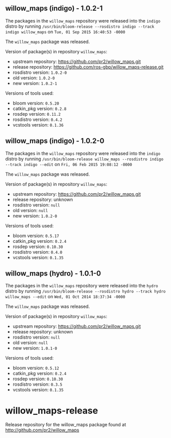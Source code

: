 ## willow_maps (indigo) - 1.0.2-1

The packages in the `willow_maps` repository were released into the `indigo` distro by running `/usr/bin/bloom-release --rosdistro indigo --track indigo willow_maps` on `Tue, 01 Sep 2015 16:40:53 -0000`

The `willow_maps` package was released.

Version of package(s) in repository `willow_maps`:
- upstream repository: https://github.com/pr2/willow_maps.git
- release repository: https://github.com/ros-gbp/willow_maps-release.git
- rosdistro version: `1.0.2-0`
- old version: `1.0.2-0`
- new version: `1.0.2-1`

Versions of tools used:
- bloom version: `0.5.20`
- catkin_pkg version: `0.2.8`
- rosdep version: `0.11.2`
- rosdistro version: `0.4.2`
- vcstools version: `0.1.36`


## willow_maps (indigo) - 1.0.2-0

The packages in the `willow_maps` repository were released into the `indigo` distro by running `/usr/bin/bloom-release willow_maps --rosdistro indigo --track indigo --edit` on `Fri, 06 Feb 2015 19:08:12 -0000`

The `willow_maps` package was released.

Version of package(s) in repository `willow_maps`:
- upstream repository: https://github.com/pr2/willow_maps.git
- release repository: unknown
- rosdistro version: `null`
- old version: `null`
- new version: `1.0.2-0`

Versions of tools used:
- bloom version: `0.5.17`
- catkin_pkg version: `0.2.4`
- rosdep version: `0.10.30`
- rosdistro version: `0.4.0`
- vcstools version: `0.1.35`


## willow_maps (hydro) - 1.0.1-0

The packages in the `willow_maps` repository were released into the `hydro` distro by running `/usr/bin/bloom-release --rosdistro hydro --track hydro willow_maps --edit` on `Wed, 01 Oct 2014 18:37:34 -0000`

The `willow_maps` package was released.

Version of package(s) in repository `willow_maps`:
- upstream repository: https://github.com/pr2/willow_maps.git
- release repository: unknown
- rosdistro version: `null`
- old version: `null`
- new version: `1.0.1-0`

Versions of tools used:
- bloom version: `0.5.12`
- catkin_pkg version: `0.2.4`
- rosdep version: `0.10.30`
- rosdistro version: `0.3.5`
- vcstools version: `0.1.35`


willow_maps-release
===================

Release repository for the willow_maps package found at http://github.com/pr2/willow_maps
